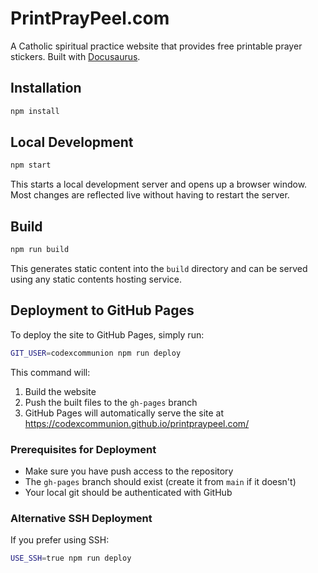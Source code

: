 # PrintPrayPeel.com

A Catholic spiritual practice website that provides free printable prayer stickers. Built with [Docusaurus](https://docusaurus.io/).

## Installation

```bash
npm install
```

## Local Development

```bash
npm start
```

This starts a local development server and opens up a browser window. Most changes are reflected live without having to restart the server.

## Build

```bash
npm run build
```

This generates static content into the `build` directory and can be served using any static contents hosting service.

## Deployment to GitHub Pages

To deploy the site to GitHub Pages, simply run:

```bash
GIT_USER=codexcommunion npm run deploy
```

This command will:
1. Build the website
2. Push the built files to the `gh-pages` branch
3. GitHub Pages will automatically serve the site at https://codexcommunion.github.io/printpraypeel.com/

### Prerequisites for Deployment
- Make sure you have push access to the repository
- The `gh-pages` branch should exist (create it from `main` if it doesn't)
- Your local git should be authenticated with GitHub

### Alternative SSH Deployment
If you prefer using SSH:

```bash
USE_SSH=true npm run deploy
```
